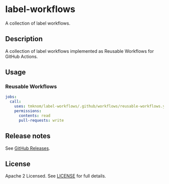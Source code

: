 # label-workflows

A collection of label workflows.

## Description

A collection of label workflows implemented as Reusable Workflows for GitHub Actions.

## Usage

### Reusable Workflows

```yaml
jobs:
  call:
    uses: tmknom/label-workflows/.github/workflows/reusable-workflows.yml@v0
    permissions:
      contents: read
      pull-requests: write
```

## Release notes

See [GitHub Releases][releases].

## License

Apache 2 Licensed. See [LICENSE](LICENSE) for full details.

[releases]: https://github.com/tmknom/label-workflows/releases

